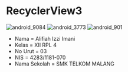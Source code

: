 # RecyclerView3

![android_9084](https://cloud.githubusercontent.com/assets/22756639/20251926/2a7d2c44-aa50-11e6-9d9b-b2dcce40888b.jpg)
![android_3773](https://cloud.githubusercontent.com/assets/22756639/20251927/2f60001a-aa50-11e6-9110-6ce1b534b8d0.jpg)
![android_901](https://cloud.githubusercontent.com/assets/22756639/20251946/5de06e0c-aa50-11e6-9a01-928b77d4e200.jpg)

* Nama = Alifiah Izzi Imani
* Kelas = XII RPL 4
* No Urut = 03
* NIS = 4283/1181-070
* Nama Sekolah = SMK TELKOM MALANG

